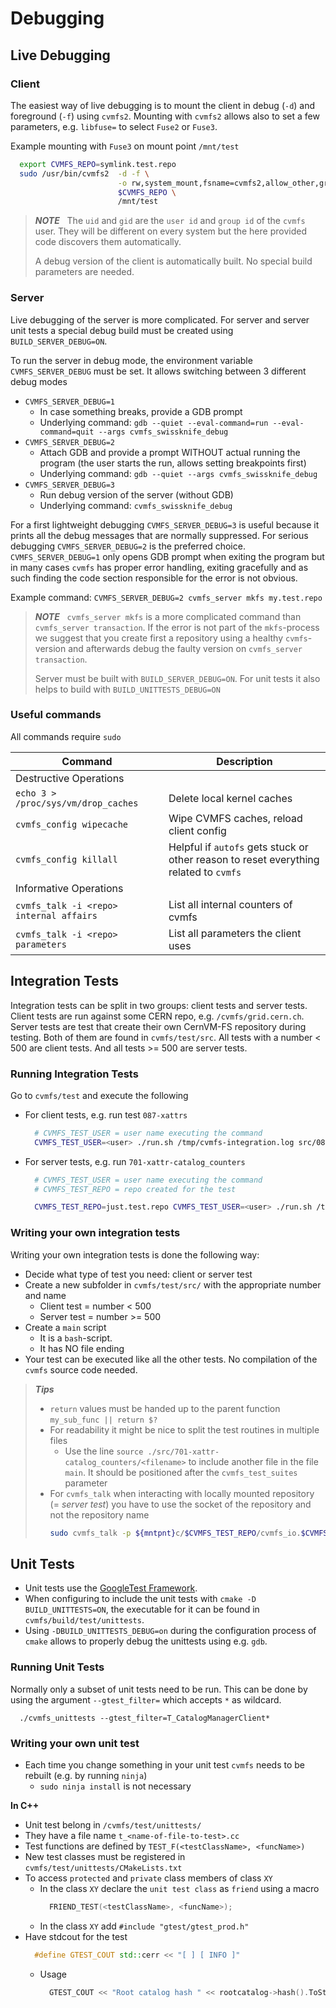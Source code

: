 # Debugging


## Live Debugging

### Client
The easiest way of live debugging is to mount the client in debug (`-d`) and foreground (`-f`) using `cvmfs2`.
Mounting with `cvmfs2` allows also to set a few parameters, e.g. `libfuse=` to select `Fuse2` or 
`Fuse3`.

Example mounting with `Fuse3` on mount point `/mnt/test`
```bash
  export CVMFS_REPO=symlink.test.repo
  sudo /usr/bin/cvmfs2  -d -f \
                        -o rw,system_mount,fsname=cvmfs2,allow_other,grab_mountpoint,uid=`id -u cvmfs`,gid=`id -g cvmfs`,libfuse=3 \
                        $CVMFS_REPO \
                        /mnt/test
```

> **_NOTE_** &nbsp;
> The `uid` and `gid` are the `user id` and `group id` of the `cvmfs` user.
> They will be different on every system but the here provided code discovers them automatically.
> 
> A debug version of the client is automatically built. No special build parameters are needed.

### Server
Live debugging of the server is more complicated. For server and server unit tests a special debug build must be created using `BUILD_SERVER_DEBUG=ON`.

To run the server in debug mode, the environment variable `CVMFS_SERVER_DEBUG` must be set. It allows switching between 3 different debug modes 
- `CVMFS_SERVER_DEBUG=1`
  - In case something breaks, provide a GDB prompt
  - Underlying command: `gdb --quiet --eval-command=run --eval-command=quit --args cvmfs_swissknife_debug`
- `CVMFS_SERVER_DEBUG=2`
  - Attach GDB and provide a prompt WITHOUT actual running the program (the user starts the run, allows setting breakpoints first)
  - Underlying command: `gdb --quiet --args cvmfs_swissknife_debug`
- `CVMFS_SERVER_DEBUG=3`
  - Run debug version of the server (without GDB)
  - Underlying command: `cvmfs_swissknife_debug`

For a first lightweight debugging `CVMFS_SERVER_DEBUG=3` is useful because it prints all the debug messages that are normally suppressed.
For serious debugging `CVMFS_SERVER_DEBUG=2` is the preferred choice. `CVMFS_SERVER_DEBUG=1` only opens GDB prompt when exiting the program but in many cases `cvmfs` has proper error handling, exiting gracefully and as such finding the code section responsible for the error is not obvious.

Example command: `CVMFS_SERVER_DEBUG=2 cvmfs_server mkfs my.test.repo`

> **_NOTE_** &nbsp;
> `cvmfs_server mkfs` is a more complicated command than `cvmfs_server transaction`. If the error is not part of the `mkfs`-process we suggest that you create first a repository using a healthy `cvmfs`-version and afterwards debug the faulty version on `cvmfs_server transaction`.
> 
> Server must be built with `BUILD_SERVER_DEBUG=ON`. For unit tests it also helps to build with `BUILD_UNITTESTS_DEBUG=ON`


### Useful commands

All commands require `sudo`

| Command | Description |
|--|--|
| Destructive Operations | |
|`echo 3 > /proc/sys/vm/drop_caches` | Delete local kernel caches|
|`cvmfs_config wipecache`| Wipe CVMFS caches, reload client config|
|`cvmfs_config killall`| Helpful if `autofs` gets stuck or other reason to reset everything related to `cvmfs` |
| Informative Operations |
|`cvmfs_talk -i <repo> internal affairs` | List all internal counters of cvmfs |
|`cvmfs_talk -i <repo> parameters` | List all parameters the client uses |


## Integration Tests

Integration tests can be split in two groups: client tests and server tests.
Client tests are run against some CERN repo, e.g. `/cvmfs/grid.cern.ch`.
Server tests are test that create their own CernVM-FS repository during testing.
Both of them are found in `cvmfs/test/src`.
All tests with a number < 500 are client tests.
And all tests >= 500 are server tests.


### Running Integration Tests

Go to `cvmfs/test` and execute the following

- For client tests, e.g. run test `087-xattrs`
  ```bash
    # CVMFS_TEST_USER = user name executing the command
    CVMFS_TEST_USER=<user> ./run.sh /tmp/cvmfs-integration.log src/087-xattrs
  ```
- For server tests, e.g. run `701-xattr-catalog_counters`
  ```bash 
    # CVMFS_TEST_USER = user name executing the command
    # CVMFS_TEST_REPO = repo created for the test

    CVMFS_TEST_REPO=just.test.repo CVMFS_TEST_USER=<user> ./run.sh /tmp/cvmfs-integration.log src/701-xattr-catalog_counters
  ```


### Writing your own integration tests

Writing your own integration tests is done the following way:

- Decide what type of test you need: client or server test
- Create a new subfolder in `cvmfs/test/src/` with the appropriate number and name
    - Client test = number < 500
    - Server test = number >= 500
- Create a `main` script
    - It is a `bash`-script.
    - It has NO file ending
- Your test can be executed like all the other tests. No compilation of the `cvmfs` source code needed.


> **_Tips_** &nbsp;
> - `return` values must be handed up to the parent function `my_sub_func || return $?`
> - For readability it might be nice to split the test routines in multiple files
>     - Use the line `source ./src/701-xattr-catalog_counters/<filename>` to include another file in the file `main`. It should be positioned after the `cvmfs_test_suites` parameter
> - For `cvmfs_talk` when interacting with locally mounted repository (= *server test*) you have to use the socket of the repository and not the repository name
>   ```bash
>   sudo cvmfs_talk -p ${mntpnt}c/$CVMFS_TEST_REPO/cvmfs_io.$CVMFS_TEST_REPO internal affairs
>   ```        

## Unit Tests

- Unit tests use the [GoogleTest Framework](https://github.com/google/googletest).
- When configuring to include the unit tests with `cmake -D BUILD_UNITTESTS=ON`, the executable for it can be found in `cvmfs/build/test/unittests`.
- Using `-DBUILD_UNITTESTS_DEBUG=on` during the configuration process of `cmake` allows to properly debug the unittests using e.g. `gdb`.

### Running Unit Tests

Normally only a subset of unit tests need to be run. 
This can be done by using the argument `--gtest_filter=` which accepts `*` as wildcard.

```
  ./cvmfs_unittests --gtest_filter=T_CatalogManagerClient*
```

### Writing your own unit test

- Each time you change something in your unit test `cvmfs` needs to be rebuilt (e.g. by running `ninja`)
  - `sudo ninja install` is not necessary

**In C++**
- Unit test belong in `/cvmfs/test/unittests/` 
- They have a file name `t_<name-of-file-to-test>.cc`
- Test functions are defined by `TEST_F(<testClassName>, <funcName>)`
- New test classes must be registered in `cvmfs/test/unittests/CMakeLists.txt`
- To access `protected` and `private` class members of class `XY`
  - In the class `XY` declare the `unit test class` as `friend` using a macro
    ```c++
      FRIEND_TEST(<testClassName>, <funcName>);
    ```
  - In the class `XY` add `#include "gtest/gtest_prod.h"`
- Have stdcout for the test 
  ```c++
    #define GTEST_COUT std::cerr << "[ ] [ INFO ]"
  ```
  - Usage 
    ```c++
      GTEST_COUT << "Root catalog hash " << rootcatalog->hash().ToString() << std::endl;
    ```

